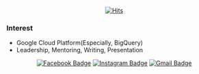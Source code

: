 <div align=center>

[![Hits](https://hits.seeyoufarm.com/api/count/incr/badge.svg?url=https%3A%2F%2Fgithub.com%2Fzzsza)](https://hits.seeyoufarm.com) 

</div>

### Interest
- Google Cloud Platform(Especially, BigQuery)
- Leadership, Mentoring, Writing, Presentation

<div align=center>

[![Facebook Badge](https://img.shields.io/badge/-Facebook-1877f2?style=flat-square&logo=facebook&logoColor=white&link=https://www.facebook.com/test)](https://www.facebook.com/zzsza) 
[![Instagram Badge](https://img.shields.io/badge/-Instagram-dd2a7b?style=flat-square&logo=instagram&logoColor=white&link=https://www.instagram.com/ttest/)](https://www.instagram.com/aa/) 
[![Gmail Badge](https://img.shields.io/badge/-Gmail-d14836?style=flat-square&logo=Gmail&logoColor=white&link=mailto:kimtaeyou0923@gmail.com)](mailto:kimtaeyou0923@gmail.com)
</div>
